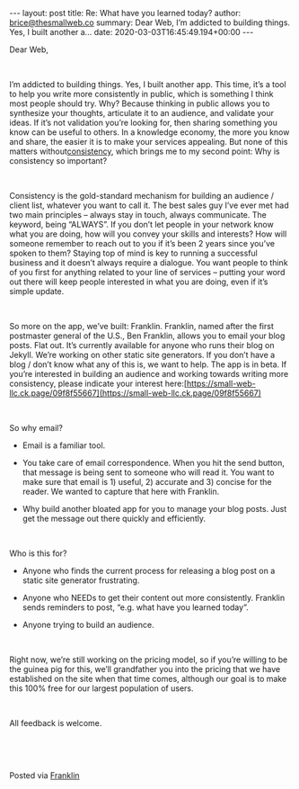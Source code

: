 --- layout: post title: Re: What have you learned today? author: brice@thesmallweb.co summary: Dear Web, I’m addicted to building things. Yes, I built another a... date: 2020-03-03T16:45:49.194+00:00 ---

Dear Web,

&nbsp;

I’m addicted to building things. Yes, I built another app. This time, it’s a tool to help you write more consistently in public, which is something I think most people should try. Why? Because thinking in public allows you to synthesize your thoughts, articulate it to an audience, and validate your ideas. If it’s not validation you’re looking for, then sharing something you know can be useful to others. In a knowledge economy, the more you know and share, the easier it is to make your services appealing. But none of this matters without<u>consistency</u>, which brings me to my second point: Why is consistency so important?

&nbsp;

Consistency is the gold-standard mechanism for building an audience / client list, whatever you want to call it. The best sales guy I’ve ever met had two main principles – always stay in touch, always communicate. The keyword, being “ALWAYS”. If you don’t let people in your network know what you are doing, how will you convey your skills and interests? How will someone remember to reach out to you if it’s been 2 years since you’ve spoken to them? Staying top of mind is key to running a successful business and it doesn’t always require a dialogue. You want people to think of you first for anything related to your line of services – putting your word out there will keep people interested in what you are doing, even if it’s simple update.

&nbsp;

So more on the app, we’ve built: Franklin. Franklin, named after the first postmaster general of the U.S., Ben Franklin, allows you to email your blog posts. Flat out. It’s currently available for anyone who runs their blog on Jekyll. We’re working on other static site generators. If you don’t have a blog / don’t know what any of this is, we want to help. The app is in beta. If you’re interested in building an audience and working towards writing more consistency, please indicate your interest here:[https://small-web-llc.ck.page/09f8f55667](https://small-web-llc.ck.page/09f8f55667)

&nbsp;

So why email?

- Email is a familiar tool.

- You take care of email correspondence. When you hit the send button, that message is being sent to someone who will read it. You want to make sure that email is 1) useful, 2) accurate and 3) concise for the reader. We wanted to capture that here with Franklin.

- Why build another bloated app for you to manage your blog posts. Just get the message out there quickly and efficiently.

&nbsp;

Who is this for?

- Anyone who finds the current process for releasing a blog post on a static site generator frustrating.

- Anyone who NEEDs to get their content out more consistently. Franklin sends reminders to post, “e.g. what have you learned today”.

- Anyone trying to build an audience.

&nbsp;

Right now, we’re still working on the pricing model, so if you’re willing to be the guinea pig for this, we’ll grandfather you into the pricing that we have established on the site when that time comes, although our goal is to make this 100% free for our largest population of users.

&nbsp;

All feedback is welcome.

&nbsp;

&nbsp;

Posted via [Franklin](https://franklinpostal.com)

